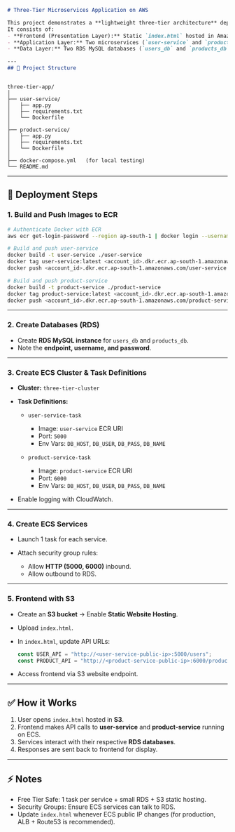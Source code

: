 
```markdown
# Three-Tier Microservices Application on AWS

This project demonstrates a **lightweight three-tier architecture** deployed on AWS using ECS Fargate, RDS, ECR, and S3.  
It consists of:
- **Frontend (Presentation Layer):** Static `index.html` hosted in Amazon S3 bucket (Static Website Hosting).
- **Application Layer:** Two microservices (`user-service` and `product-service`) running on AWS ECS Fargate.
- **Data Layer:** Two RDS MySQL databases (`users_db` and `products_db`).

---
## 📂 Project Structure
```
```

three-tier-app/
│
├── user-service/
│   ├── app.py
│   ├── requirements.txt
│   └── Dockerfile
│
├── product-service/
│   ├── app.py
│   ├── requirements.txt
│   └── Dockerfile
│
├── docker-compose.yml   (for local testing)
└── README.md

```
---

## 🚀 Deployment Steps

### 1. Build and Push Images to ECR
```bash
# Authenticate Docker with ECR
aws ecr get-login-password --region ap-south-1 | docker login --username AWS --password-stdin <account_id>.dkr.ecr.ap-south-1.amazonaws.com

# Build and push user-service
docker build -t user-service ./user-service
docker tag user-service:latest <account_id>.dkr.ecr.ap-south-1.amazonaws.com/user-service:latest
docker push <account_id>.dkr.ecr.ap-south-1.amazonaws.com/user-service:latest

# Build and push product-service
docker build -t product-service ./product-service
docker tag product-service:latest <account_id>.dkr.ecr.ap-south-1.amazonaws.com/product-service:latest
docker push <account_id>.dkr.ecr.ap-south-1.amazonaws.com/product-service:latest
````

---

### 2. Create Databases (RDS)

* Create **RDS MySQL instance** for `users_db` and `products_db`.
* Note the **endpoint, username, and password**.

---

### 3. Create ECS Cluster & Task Definitions

* **Cluster:** `three-tier-cluster`
* **Task Definitions:**

  * `user-service-task`

    * Image: `user-service` ECR URI
    * Port: `5000`
    * Env Vars: `DB_HOST`, `DB_USER`, `DB_PASS`, `DB_NAME`
  * `product-service-task`

    * Image: `product-service` ECR URI
    * Port: `6000`
    * Env Vars: `DB_HOST`, `DB_USER`, `DB_PASS`, `DB_NAME`
* Enable logging with CloudWatch.

---

### 4. Create ECS Services

* Launch 1 task for each service.
* Attach security group rules:

  * Allow **HTTP (5000, 6000)** inbound.
  * Allow outbound to RDS.

---

### 5. Frontend with S3

* Create an **S3 bucket** → Enable **Static Website Hosting**.
* Upload `index.html`.
* In `index.html`, update API URLs:

  ```javascript
  const USER_API = "http://<user-service-public-ip>:5000/users";
  const PRODUCT_API = "http://<product-service-public-ip>:6000/products";
  ```
* Access frontend via S3 website endpoint.

---

## ✅ How it Works

1. User opens `index.html` hosted in **S3**.
2. Frontend makes API calls to **user-service** and **product-service** running on ECS.
3. Services interact with their respective **RDS databases**.
4. Responses are sent back to frontend for display.

---

## ⚡ Notes

* Free Tier Safe: 1 task per service + small RDS + S3 static hosting.
* Security Groups: Ensure ECS services can talk to RDS.
* Update `index.html` whenever ECS public IP changes (for production, ALB + Route53 is recommended).

```
```
